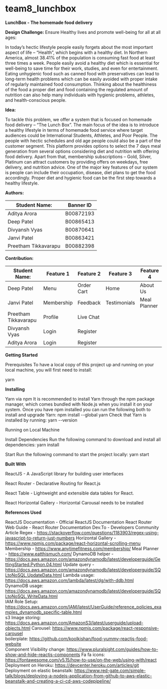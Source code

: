 # team8_lunchbox

**LunchBox - The homemade food delivery**


**Design Challenge:**
Ensure Healthy lives and promote well-being for all at all ages:

In today’s hectic lifestyle people easily forgets about the most important aspect of life – “Health”, which begins with a healthy diet. In Northern America, almost 38.41% of the population is consuming fast food at least three times a week. People easily avoid a healthy diet which is essential for well-being to save time for their work, studies, and even for entertainment. Eating unhygienic food such as canned food with preservatives can lead to long-term health problems which can be easily avoided with proper intake of regularly maintained food consumption. Thinking about the healthiness of the food a proper diet and food containing the regulated amount of nutrition can also help many individuals with hygienic problems, athletes, and health-conscious people.

**Idea:**

To tackle this problem, we offer a system that is focused on homemade food delivery – “The Lunch Box”. The main focus of the idea is to introduce a healthy lifestyle in terms of homemade food service where target audiences could be International Students, Athletes, and Poor People. The people with hectic schedules and old age people could also be a part of the customer segment.  This platform provides options to select the 7 days meal generation from several options considering diet and nutrition with offering food delivery. Apart from that, membership subscriptions – Gold, Silver, Platinum can attract customers by providing offers on weekdays, free delivery, and nutrition advice. One of the major key features of our system is people can include their occupation, disease, diet plans to get the food accordingly. Proper diet and hygienic food can be the first step towards a healthy lifestyle. 



**Authors:**

| Student Name:               | Banner ID         |
|-----------------------------|-------------------|
| Aditya Arora                | B00872193         |
| Deep Patel                  | B00865413         |
| Divyansh Vyas               | B00870641         |
| Janvi Patel                 | B00863421         |
| Preetham Tikkavarapu        | B00882398         |

**Contribution:**

| Student Name:               | Feature 1         |     Feature 2       |        Feature 3      |       Feature 4       |
|-----------------------------|-------------------|---------------------|-----------------------|-----------------------|
| Deep Patel                  |  Menu             |     Order Cart      |           Home        |       About Us        |
| Janvi Patel                 | Membership        |     Feedback        |       Testimonials    |     Meal Planner      |
| Preetham Tikkavarapu        | Profile           |     Live Chat       |                       |                       |
| Divyansh Vyas               | Login             |     Register        |                       |                       |
| Aditya Arora                | Login             |     Register        |                       |                       |


**Getting Started**

Prerequisites
To have a local copy of this project up and running on your local machine, you will first need to install:

yarn

**Installing**

Yarn via npm
It is recommended to install Yarn through the npm package manager, which comes bundled with Node.js when you install it on your system.
Once you have npm installed you can run the following both to install and upgrade Yarn:
npm install --global yarn
Check that Yarn is installed by running:
yarn --version

Running on Local Machine

Install Dependencies
Run the following command to download and install all dependencies:
yarn install

Start
Run the following command to start the project locally:
yarn start

**Built With**

ReactJS - A JavaScript library for building user interfaces

React Router - Declarative Routing for React.js

React Table - Lightweight and extensible data tables for React.

React Horizontal Gallery - Horizontal Carousal needs to be installed 


**References Used**


ReactJS Documentation - Official ReactJS Documentation
React Router Web Guide - React Router Documentation
Dev.To - Developers Community Article
Regex - https://stackoverflow.com/questions/1183903/regex-using-javascript-to-return-just-numbers 
Horizontal Gallery - https://www.npmjs.com/package/react-horizontal-scrolling-menu 
Membership - https://www.anytimefitness.com/membership/ 
Meal Planner - https://www.eatthismuch.com/ 
DynamoDB helper - https://docs.aws.amazon.com/amazondynamodb/latest/developerguide/GettingStarted.Python.04.html 
Update query - https://docs.aws.amazon.com/amazondynamodb/latest/developerguide/SQLtoNoSQL.UpdateData.html 
Lambda usage: https://docs.aws.amazon.com/lambda/latest/dg/with-ddb.html	
DynamoDB usage: https://docs.aws.amazon.com/amazondynamodb/latest/developerguide/SQLtoNoSQL.WriteData.html	
IAM Role Setup: https://docs.aws.amazon.com/IAM/latest/UserGuide/reference_policies_examples_dynamodb_specific-table.html	
s3 Image storing: https://docs.aws.amazon.com/AmazonS3/latest/userguide/upload-objects.html	
Carousel: https://www.npmjs.com/package/react-responsive-carousel	
boilerplate: https://github.com/koolkishan/food-yummy-reactjs-food-website	
Component Visibility change: https://www.pluralsight.com/guides/how-to-show-and-hide-reactjs-components	
Fa fa icons: https://fontawesome.com/v5.15/how-to-use/on-the-web/using-with/react	
Deployment on Heroku: https://devcenter.heroku.com/articles/git	
Deployment on elastic beanstalk: https://www.red-gate.com/simple-talk/blogs/deploying-a-nodejs-application-from-github-to-aws-elastic-beanstalk-and-creating-a-ci-cd-aws-codepipeline/